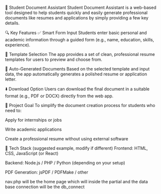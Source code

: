 📄 Student Document Assistant
Student Document Assistant is a web-based tool designed to help students quickly and easily generate professional documents like resumes and applications by simply providing a few key details.

🔍 Key Features
✅ Smart Form Input
Students enter basic personal and academic information through a guided form (e.g., name, education, skills, experience).

🎨 Template Selection
The app provides a set of clean, professional resume templates for users to preview and choose from.

📄 Auto-Generated Documents
Based on the selected template and input data, the app automatically generates a polished resume or application letter.

⬇️ Download Option
Users can download the final document in a suitable format (e.g., PDF or DOCX) directly from the web app.

🎯 Project Goal
To simplify the document creation process for students who need to:

Apply for internships or jobs

Write academic applications

Create a professional resume without using external software

🔧 Tech Stack (suggested example, modify if different)
Frontend: HTML, CSS, JavaScript (or React)

Backend: Node.js / PHP / Python (depending on your setup)

PDF Generation: jsPDF / PDFMake / other




nav.php will be the home page 
which will inside the partial
and the data base connection will be the db_connect




